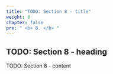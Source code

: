 ```yaml
---
title: "TODO: Section 8 - title"
weight: 8
chapter: false
pre: " <b> 8. </b> "
---
```


## TODO: Section 8 - heading

TODO: Section 8 - content
